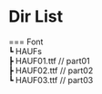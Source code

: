 # Dir List
===
Font   
    ┗ HAUFs       
        ┣ HAUF01.ttf  // part01  
        ┣ HAUF02.ttf  // part02  
        ┗ HAUF03.ttf  // part03  
```

